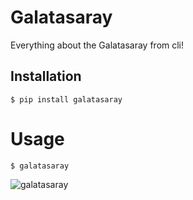 # Galatasaray

Everything about the Galatasaray from cli!

## Installation

```shell
$ pip install galatasaray
```

# Usage

```shell
$ galatasaray
```

![galatasaray](./assets/1.png)
